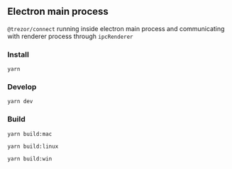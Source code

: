 ## Electron main process

`@trezor/connect` running inside electron main process and communicating with renderer process through `ipcRenderer`

### Install

`yarn`

### Develop

`yarn dev`

### Build

`yarn build:mac`

`yarn build:linux`

`yarn build:win`
